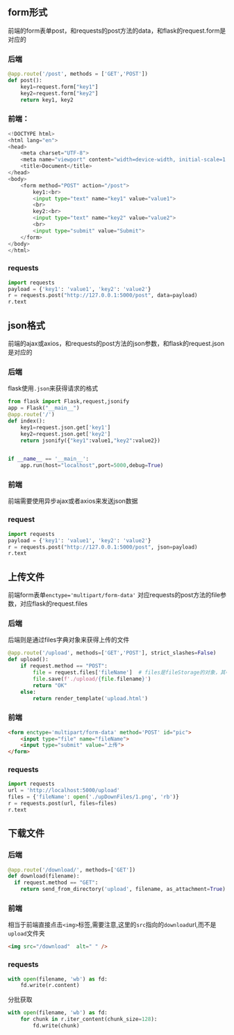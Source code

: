 ## form形式
前端的form表单post，和requests的post方法的data，和flask的request.form是对应的


### 后端
```python
@app.route('/post', methods = ['GET','POST'])
def post():
	key1=request.form["key1"]
	key2=request.form["key2"]
	return key1, key2
```

### 前端：

```python
<!DOCTYPE html>
<html lang="en">
<head>
    <meta charset="UTF-8">
    <meta name="viewport" content="width=device-width, initial-scale=1.0">
    <title>Document</title>
</head>
<body>
    <form method="POST" action="/post">
        key1:<br>
        <input type="text" name="key1" value="value1">
        <br>
        key2:<br>
        <input type="text" name="key2" value="value2">
        <br>
        <input type="submit" value="Submit">
    </form>
</body>
</html>
```


### requests
```python
import requests
payload = {'key1': 'value1', 'key2': 'value2'}
r = requests.post("http://127.0.0.1:5000/post", data=payload)
r.text
```


## json格式
前端的ajax或axios，和requests的post方法的json参数，和flask的request.json是对应的

### 后端
flask使用`.json`来获得请求的格式
```python
from flask import Flask,request,jsonify
app = Flask("__main__")
@app.route('/')
def index():
    key1=request.json.get['key1']
    key2=request.json.get['key2']
    return jsonify({"key1":value1,"key2":value2})


if __name__ == '__main__':
    app.run(host="localhost",port=5000,debug=True)

```

### 前端

前端需要使用异步ajax或者axios来发送json数据

### request
```python
import requests
payload = {'key1': 'value1', 'key2': 'value2'}
r = requests.post("http://127.0.0.1:5000/post", json=payload)
r.text
```





## 上传文件

前端form表单`enctype='multipart/form-data'` 对应requests的post方法的file参数，对应flask的request.files




### 后端
后端则是通过files字典对象来获得上传的文件
```python
@app.route('/upload', methods=['GET','POST'], strict_slashes=False)
def upload():
    if request.method == "POST":
        file = request.files['fileName']  # files是fileStorage的对象，其中fileName就是表单中input中file的name所定义的字符串
        file.save(f'./upload/{file.filename}')
        return "OK"
    else:
        return render_template('upload.html')
```
### 前端
```html
<form enctype='multipart/form-data' method='POST' id="pic">
    <input type="file" name="fileName">
    <input type="submit" value="上传">
</form>
```

### requests
```python
import requests
url = 'http://localhost:5000/upload'
files = {'fileName': open('./upDownFiles/1.png', 'rb')}
r = requests.post(url, files=files)
r.text
```



## 下载文件
### 后端
```python
@app.route('/download/', methods=['GET'])
def download(filename):
  if request.method == "GET":
    return send_from_directory('upload', filename, as_attachment=True)
```

### 前端
相当于前端直接点击`<img>`标签,需要注意,这里的`src`指向的`download`url,而不是`upload`文件夹
```html
<img src="/download"  alt=" " />
```

### requests

```python
with open(filename, 'wb') as fd:
	fd.write(r.content)
```

分批获取
```python
with open(filename, 'wb') as fd:
    for chunk in r.iter_content(chunk_size=128):
        fd.write(chunk)
```


